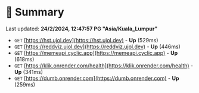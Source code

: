# 📖 Summary
Last updated: **24/2/2024, 12:47:57 PG "Asia/Kuala_Lumpur"**

- `GET` [https://hst.ujol.dev](https://hst.ujol.dev) - **Up** (529ms)
- `GET` [https://reddviz.ujol.dev](https://reddviz.ujol.dev) - **Up** (446ms)
- `GET` [https://memeapi.cyclic.app](https://memeapi.cyclic.app) - **Up** (618ms)
- `GET` [https://klik.onrender.com/health](https://klik.onrender.com/health) - **Up** (341ms)
- `GET` [https://dumb.onrender.com](https://dumb.onrender.com) - **Up** (259ms)
